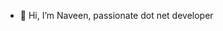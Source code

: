 - 👋 Hi, I’m Naveen, passionate dot net developer

<!---
naveenshetty289/naveenshetty289 is a ✨ special ✨ repository because its `README.md` (this file) appears on your GitHub profile.
You can click the Preview link to take a look at your changes.
--->
